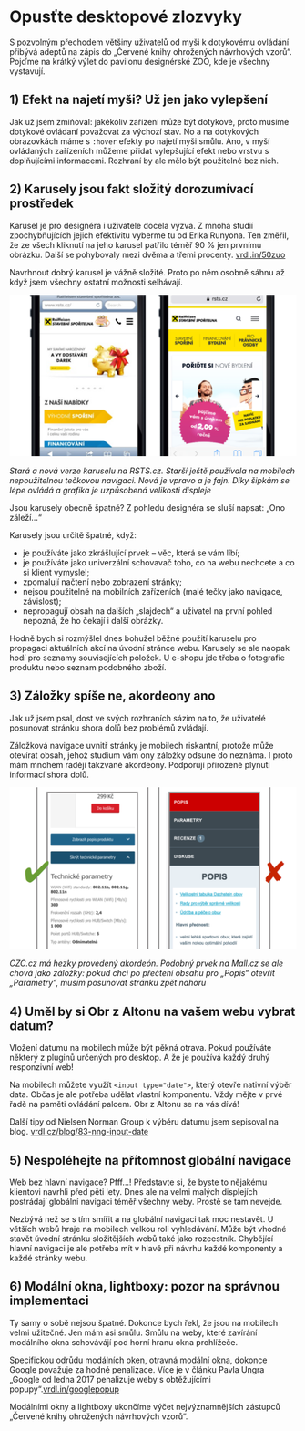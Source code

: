 # Opusťte desktopové zlozvyky

S pozvolným přechodem většiny uživatelů od myši k dotykovému ovládání přibývá  adeptů na zápis do „Červené knihy ohrožených návrhových vzorů“. Pojďme na krátký výlet do pavilonu designérské ZOO, kde je všechny vystavují.

## 1) Efekt na najetí myši? Už jen jako vylepšení

Jak už jsem zmiňoval: jakékoliv zařízení může být dotykové, proto musíme dotykové ovládaní považovat za výchozí stav. No a na dotykových obrazovkách máme s `:hover` efekty po najetí myši smůlu. Ano, v myší ovládaných zařízeních můžeme přidat vylepšující efekt nebo vrstvu s doplňujícími informacemi. Rozhraní by ale mělo být použitelné bez nich.

## 2) Karusely jsou fakt složitý dorozumívací prostředek

Karusel je pro designéra i uživatele docela výzva. Z mnoha studií zpochybňujících jejich efektivitu vyberme tu od Erika Runyona. Ten změřil, že ze všech kliknutí na jeho karusel patřilo téměř 90 % jen prvnímu obrázku. Další se pohybovaly mezi dvěma a třemi procenty. [vrdl.in/50zuo](https://erikrunyon.com/2013/07/carousel-interaction-stats/)

Navrhnout dobrý karusel je vážně složité. Proto po něm osobně sáhnu až když jsem všechny ostatní možnosti selhávají.

![](dist/images/original/vdwd/triky-ui-13.png)

*Stará a nová verze karuselu na RSTS.cz. Starší ještě používala na mobilech nepoužitelnou tečkovou navigaci. Nová je vpravo a je fajn. Díky šipkám se lépe ovládá a grafika je uzpůsobená velikosti displeje*

Jsou karusely obecně špatné? Z pohledu designéra se sluší napsat: „Ono záleží…“

Karusely jsou určitě špatné, když:

* je používáte jako zkrášlující prvek – věc, která se vám líbí;
* je používáte jako univerzální schovavač toho, co na webu nechcete a co si klient vymyslel;
* zpomalují načtení nebo zobrazení stránky;
* nejsou použitelné na mobilních zařízeních (malé tečky jako navigace, závislost);
* nepropagují obsah na dalších „slajdech“ a uživatel na první pohled nepozná, že ho čekají i další obrázky.

Hodně bych si rozmýšlel dnes bohužel běžné použití karuselu pro propagaci aktuálních akcí na úvodní stránce webu. Karusely se ale naopak hodí pro seznamy souvisejících položek. U e-shopu jde třeba o fotografie produktu nebo seznam podobného zboží.  

## 3) Záložky spíše ne, akordeony ano

Jak už jsem psal, dost ve svých rozhraních sázím na to, že uživatelé posunovat stránku shora dolů bez problémů zvládají. 

Záložková navigace uvnitř stránky je mobilech riskantní, protože může otevírat obsah, jehož studium vám ony záložky odsune do neznáma. I proto mám mnohem raději takzvané akordeony. Podporují přirozené plynutí informací shora dolů.

![](dist/images/original/vdwd/triky-ui-14.png)

*CZC.cz má hezky provedený akordeón. Podobný prvek na Mall.cz se ale chová jako  záložky: pokud chci po přečtení obsahu pro „Popis“ otevřít „Parametry“, musím posunovat stránku zpět nahoru*

## 4) Uměl by si Obr z Altonu na vašem webu vybrat datum?

Vložení datumu na mobilech může být pěkná otrava. Pokud používáte některý z pluginů určených pro desktop. A že je používá každý druhý responzivní web!

Na mobilech můžete využít `<input type="date">`, který otevře nativní výběr data. Občas je ale potřeba udělat vlastní komponentu. Vždy mějte v prvé řadě na paměti ovládání palcem. Obr z Altonu se na vás dívá!

Další tipy od Nielsen Norman Group k výběru datumu jsem sepisoval na blog. [vrdl.cz/blog/83-nng-input-date](http://www.vzhurudolu.cz/blog/83-nng-input-date)

## 5) Nespoléhejte na přítomnost globální navigace

Web bez hlavní navigace? Pfff…!  Představte si, že byste to nějakému klientovi navrhli před pěti lety. Dnes ale na velmi malých displejích postrádají globální navigaci téměř všechny weby. Prostě se tam nevejde.

Nezbývá než se s tím smířit a na globální navigaci tak moc nestavět. U větších webů hraje na mobilech velkou roli vyhledávání. Může být vhodné stavět úvodní stránku složitějších webů také jako rozcestník. Chybějící hlavní navigaci je ale potřeba mít v hlavě při návrhu každé komponenty a každé stránky webu.

## 6) Modální okna, lightboxy: pozor na správnou implementaci

Ty samy o sobě nejsou špatné. Dokonce bych řekl, že jsou na mobilech velmi užitečné. Jen mám asi smůlu. Smůlu na weby, které zavírání modálního okna schovávájí pod horní hranu okna prohlížeče. 

Specifickou odrůdu modálních oken, otravná modální okna, dokonce Google považuje za hodné penalizace. Více je v článku Pavla Ungra „Google od ledna 2017 penalizuje weby s obtěžujícími popupy“.[vrdl.in/googlepopup](http://blog.bloxxter.cz/google-od-ledna-2017-penalizuje-weby-s-obtezujicimi-popupy/)


Modálními okny a lightboxy ukončíme výčet nejvýznamnějších zástupců „Červené knihy ohrožených návrhových vzorů“. 

